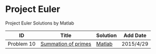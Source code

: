 Project Euler
========

Project Euler Solutions by Matlab

| ID | Title | Solution | Add Date |
| ------------- | ------------- | ------------- | ------------- |
|Problem 10|[Summation of primes](https://projecteuler.net/problem=10/)|[Matlab](.Matlab/Summation_of_primes.m)|2015/4/29|